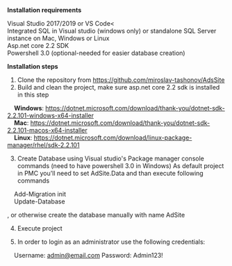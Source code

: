 <b>Installation requirements</b>

Visual Studio 2017/2019 or VS Code<<br/>
Integrated SQL in Visual studio (windows only) or standalone SQL Server instance on Mac, Windows or Linux<br/>
Asp.net core 2.2 SDK<br/>
Powershell 3.0 (optional-needed for easier database creation)<br/>


<b>Installation steps</b>

1. Clone the repository from https://github.com/miroslav-tashonov/AdsSite 
2. Build and clean the project, make sure asp.net core 2.2 sdk is installed in this step 

  &nbsp;&nbsp;&nbsp;&nbsp;<b>Windows</b>: https://dotnet.microsoft.com/download/thank-you/dotnet-sdk-2.2.101-windows-x64-installer </br>
  &nbsp;&nbsp;&nbsp;&nbsp;<b>Mac</b>: https://dotnet.microsoft.com/download/thank-you/dotnet-sdk-2.2.101-macos-x64-installer </br>
  &nbsp;&nbsp;&nbsp;&nbsp;<b>Linux</b>: https://dotnet.microsoft.com/download/linux-package-manager/rhel/sdk-2.2.101 </br>


3. Create Database using Visual studio's Package manager console commands (need to have powershell 3.0 in Windows)
As default project in PMC you'll need to set AdSite.Data and than execute following commands

&nbsp;&nbsp;&nbsp;&nbsp;Add-Migration init</br>
&nbsp;&nbsp;&nbsp;&nbsp;Update-Database

, or otherwise create the database manually with name AdSite

4. Execute project 

5. In order to login as an administrator use the following credentials:

&nbsp;&nbsp;&nbsp;&nbsp;Username: admin@email.com
Password: Admin123!
